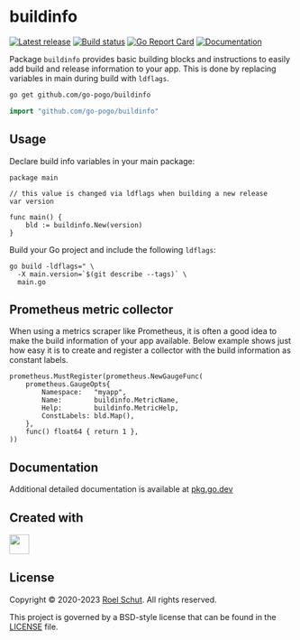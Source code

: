 buildinfo
=========

[![Latest release][latest-release-img]][latest-release-url]
[![Build status][build-status-img]][build-status-url]
[![Go Report Card][report-img]][report-url]
[![Documentation][doc-img]][doc-url]

[latest-release-img]: https://img.shields.io/github/release/go-pogo/buildinfo.svg?label=latest

[latest-release-url]: https://github.com/go-pogo/buildinfo/releases

[build-status-img]: https://github.com/go-pogo/buildinfo/actions/workflows/test.yml/badge.svg

[build-status-url]: https://github.com/go-pogo/buildinfo/actions/workflows/test.yml

[report-img]: https://goreportcard.com/badge/github.com/go-pogo/buildinfo

[report-url]: https://goreportcard.com/report/github.com/go-pogo/buildinfo

[doc-img]: https://godoc.org/github.com/go-pogo/buildinfo?status.svg

[doc-url]: https://pkg.go.dev/github.com/go-pogo/buildinfo

Package `buildinfo` provides basic building blocks and instructions to easily add
build and release information to your app. This is done by replacing variables
in main during build with `ldflags`.

```sh
go get github.com/go-pogo/buildinfo
```

```go
import "github.com/go-pogo/buildinfo"
```

## Usage

Declare build info variables in your main package:

```
package main

// this value is changed via ldflags when building a new release
var version

func main() {
    bld := buildinfo.New(version)
}
```

Build your Go project and include the following `ldflags`:

```
go build -ldflags=" \
  -X main.version=`$(git describe --tags)` \
  main.go
```

## Prometheus metric collector

When using a metrics scraper like Prometheus, it is often a good idea to make
the build information of your app available. Below example shows just how easy
it is to create and register a collector with the build information as
constant labels.

```
prometheus.MustRegister(prometheus.NewGaugeFunc(
    prometheus.GaugeOpts{
        Namespace:   "myapp",
        Name:        buildinfo.MetricName,
        Help:        buildinfo.MetricHelp,
        ConstLabels: bld.Map(),
    },
    func() float64 { return 1 },
))
```

## Documentation

Additional detailed documentation is available at [pkg.go.dev][doc-url]

## Created with

<a href="https://www.jetbrains.com/?from=go-pogo" target="_blank"><img src="https://resources.jetbrains.com/storage/products/company/brand/logos/GoLand_icon.png" width="35" /></a>

## License

Copyright © 2020-2023 [Roel Schut](https://roelschut.nl). All rights reserved.

This project is governed by a BSD-style license that can be found in the [LICENSE](LICENSE) file.

